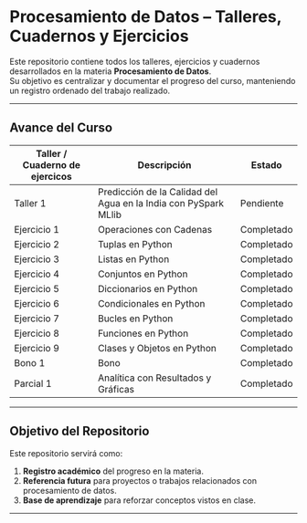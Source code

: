 # Procesamiento de Datos – Talleres, Cuadernos y Ejercicios

Este repositorio contiene todos los talleres, ejercicios y cuadernos desarrollados en la materia **Procesamiento de Datos**.  
Su objetivo es centralizar y documentar el progreso del curso, manteniendo un registro ordenado del trabajo realizado.

---


##  Avance del Curso
| Taller / Cuaderno de ejercicos | Descripción | Estado |
|--------|-------------|--------|
| Taller 1 | Predicción de la Calidad del Agua en la India con PySpark MLlib | Pendiente |
| Ejercicio 1 | Operaciones con Cadenas | Completado |
| Ejercicio 2 | Tuplas en Python | Completado |
| Ejercicio 3 | Listas en Python | Completado |
| Ejercicio 4 | Conjuntos en Python | Completado |
| Ejercicio 5 | Diccionarios en Python | Completado |
| Ejercicio 6 | Condicionales en Python | Completado |
| Ejercicio 7 | Bucles en Python | Completado |
| Ejercicio 8 | Funciones en Python | Completado |
| Ejercicio 9 | Clases y Objetos en Python | Completado |
| Bono 1 | Bono | Completado |
| Parcial 1 | Analítica con Resultados y Gráficas | Completado |


---

##  Objetivo del Repositorio
Este repositorio servirá como:
1. **Registro académico** del progreso en la materia.
2. **Referencia futura** para proyectos o trabajos relacionados con procesamiento de datos.
3. **Base de aprendizaje** para reforzar conceptos vistos en clase.



---
